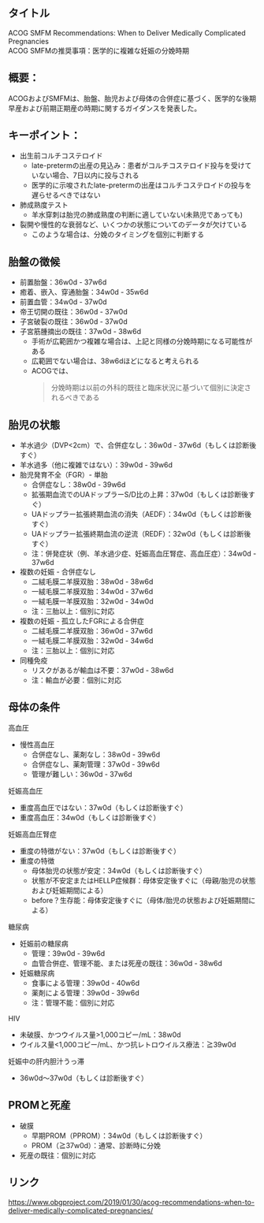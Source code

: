 ## タイトル
ACOG SMFM Recommendations: When to Deliver Medically Complicated Pregnancies  
ACOG SMFMの推奨事項：医学的に複雑な妊娠の分娩時期

## 概要：
ACOGおよびSMFMは、胎盤、胎児および母体の合併症に基づく、医学的な後期早産および前期正期産の時期に関するガイダンスを発表した。

## キーポイント：
* 出生前コルチコステロイド
  * late-pretermの出産の見込み：患者がコルチコステロイド投与を受けていない場合、7日以内に投与される
  * 医学的に示唆されたlate-pretermの出産はコルチコステロイドの投与を遅らせるべきではない
* 肺成熟度テスト
  * 羊水穿刺は胎児の肺成熟度の判断に適していない(未熟児であっても)
* 裂開や慢性的な衰弱など、いくつかの状態についてのデータが欠けている 
  * このような場合は、分娩のタイミングを個別に判断する

## 胎盤の徴候  
* 前置胎盤：36w0d - 37w6d
* 癒着、嵌入、穿通胎盤：34w0d - 35w6d
* 前置血管：34w0d - 37w0d
* 帝王切開の既往：36w0d - 37w0d
* 子宮破裂の既往：36w0d - 37w0d
* 子宮筋腫摘出の既往：37w0d - 38w6d
  * 手術が広範囲かつ複雑な場合は、上記と同様の分娩時期になる可能性がある
  * 広範囲でない場合は、38w6dほどになると考えられる
  * ACOGでは、
    > 分娩時期は以前の外科的既往と臨床状況に基づいて個別に決定されるべきである

## 胎児の状態
* 羊水過少（DVP<2cm）で、合併症なし：36w0d - 37w6d（もしくは診断後すぐ）
* 羊水過多（他に複雑ではない）：39w0d - 39w6d
* 胎児発育不全（FGR）- 単胎
  * 合併症なし：38w0d - 39w6d
  * 拡張期血流でのUAドップラーS/D比の上昇：37w0d（もしくは診断後すぐ）
  * UAドップラー拡張終期血流の消失（AEDF）：34w0d（もしくは診断後すぐ）
  * UAドップラー拡張終期血流の逆流（REDF）：32w0d（もしくは診断後すぐ）
  * 注：併発症状（例、羊水過少症、妊娠高血圧腎症、高血圧症）：34w0d - 37w6d
* 複数の妊娠 - 合併症なし
  * 二絨毛膜二羊膜双胎：38w0d - 38w6d
  * 一絨毛膜二羊膜双胎：34w0d - 37w6d
  * 一絨毛膜一羊膜双胎：32w0d - 34w0d
  * 注：三胎以上：個別に対応
* 複数の妊娠 - 孤立したFGRによる合併症
  * 二絨毛膜二羊膜双胎：36w0d - 37w6d
  * 一絨毛膜二羊膜双胎：32w0d - 34w6d
  * 注：三胎以上：個別に対応
* 同種免疫
  * リスクがあるが輸血は不要：37w0d - 38w6d
  * 注：輸血が必要：個別に対応

## 母体の条件
高血圧
* 慢性高血圧
  * 合併症なし、薬剤なし：38w0d - 39w6d
  * 合併症なし、薬剤管理：37w0d - 39w6d
  * 管理が難しい：36w0d - 37w6d

妊娠高血圧
* 重度高血圧ではない：37w0d（もしくは診断後すぐ）
* 重度高血圧：34w0d（もしくは診断後すぐ）

妊娠高血圧腎症
* 重度の特徴がない：37w0d（もしくは診断後すぐ）
* 重度の特徴
  * 母体胎児の状態が安定：34w0d（もしくは診断後すぐ）
  * 状態が不安定またはHELLP症候群：母体安定後すぐに（母親/胎児の状態および妊娠期間による）
  * before？生存能：母体安定後すぐに（母体/胎児の状態および妊娠期間による）

糖尿病
* 妊娠前の糖尿病
  * 管理：39w0d - 39w6d
  * 血管合併症、管理不能、または死産の既往：36w0d - 38w6d
* 妊娠糖尿病
  * 食事による管理：39w0d - 40w6d
  * 薬剤による管理：39w0d - 39w6d
  * 注：管理不能：個別に対応

HIV
* 未破膜、かつウイルス量>1,000コピー/mL：38w0d
* ウイルス量<1,000コピー/mL、かつ抗レトロウイルス療法：≧39w0d

妊娠中の肝内胆汁うっ滞
* 36w0d〜37w0d（もしくは診断後すぐ）

## PROMと死産
* 破膜
  * 早期PROM（PPROM）：34w0d（もしくは診断後すぐ）
  * PROM（≧37w0d）：通常、診断時に分娩
* 死産の既往：個別に対応

## リンク
https://www.obgproject.com/2019/01/30/acog-recommendations-when-to-deliver-medically-complicated-pregnancies/

